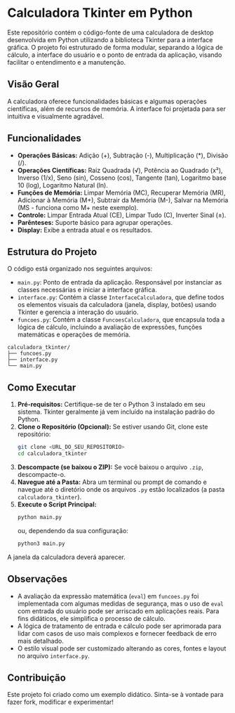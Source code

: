 # Calculadora Tkinter em Python

Este repositório contém o código-fonte de uma calculadora de desktop desenvolvida em Python utilizando a biblioteca Tkinter para a interface gráfica. O projeto foi estruturado de forma modular, separando a lógica de cálculo, a interface do usuário e o ponto de entrada da aplicação, visando facilitar o entendimento e a manutenção.

## Visão Geral

A calculadora oferece funcionalidades básicas e algumas operações científicas, além de recursos de memória. A interface foi projetada para ser intuitiva e visualmente agradável.

## Funcionalidades

*   **Operações Básicas:** Adição (+), Subtração (-), Multiplicação (*), Divisão (/).
*   **Operações Científicas:** Raiz Quadrada (√), Potência ao Quadrado (x²), Inverso (1/x), Seno (sin), Cosseno (cos), Tangente (tan), Logaritmo base 10 (log), Logaritmo Natural (ln).
*   **Funções de Memória:** Limpar Memória (MC), Recuperar Memória (MR), Adicionar à Memória (M+), Subtrair da Memória (M-), Salvar na Memória (MS - funciona como M+ neste exemplo).
*   **Controle:** Limpar Entrada Atual (CE), Limpar Tudo (C), Inverter Sinal (±).
*   **Parênteses:** Suporte básico para agrupar operações.
*   **Display:** Exibe a entrada atual e os resultados.

## Estrutura do Projeto

O código está organizado nos seguintes arquivos:

*   `main.py`: Ponto de entrada da aplicação. Responsável por instanciar as classes necessárias e iniciar a interface gráfica.
*   `interface.py`: Contém a classe `InterfaceCalculadora`, que define todos os elementos visuais da calculadora (janela, display, botões) usando Tkinter e gerencia a interação do usuário.
*   `funcoes.py`: Contém a classe `FuncoesCalculadora`, que encapsula toda a lógica de cálculo, incluindo a avaliação de expressões, funções matemáticas e operações de memória.

```
calculadora_tkinter/
├── funcoes.py
├── interface.py
└── main.py
```

## Como Executar

1.  **Pré-requisitos:** Certifique-se de ter o Python 3 instalado em seu sistema. Tkinter geralmente já vem incluído na instalação padrão do Python.
2.  **Clone o Repositório (Opcional):** Se estiver usando Git, clone este repositório:
    ```bash
    git clone <URL_DO_SEU_REPOSITORIO>
    cd calculadora_tkinter
    ```
3.  **Descompacte (se baixou o ZIP):** Se você baixou o arquivo `.zip`, descompacte-o.
4.  **Navegue até a Pasta:** Abra um terminal ou prompt de comando e navegue até o diretório onde os arquivos `.py` estão localizados (a pasta `calculadora_tkinter`).
5.  **Execute o Script Principal:**
    ```bash
    python main.py
    ```
    ou, dependendo da sua configuração:
    ```bash
    python3 main.py
    ```

A janela da calculadora deverá aparecer.

## Observações

*   A avaliação da expressão matemática (`eval`) em `funcoes.py` foi implementada com algumas medidas de segurança, mas o uso de `eval` com entrada do usuário pode ser arriscado em aplicações reais. Para fins didáticos, ele simplifica o processo de cálculo.
*   A lógica de tratamento de entrada e cálculo pode ser aprimorada para lidar com casos de uso mais complexos e fornecer feedback de erro mais detalhado.
*   O estilo visual pode ser customizado alterando as cores, fontes e layout no arquivo `interface.py`.

## Contribuição

Este projeto foi criado como um exemplo didático. Sinta-se à vontade para fazer fork, modificar e experimentar!

